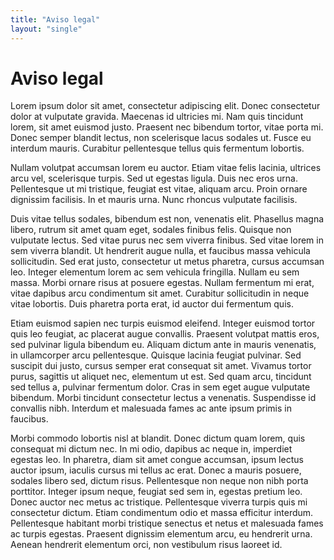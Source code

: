 ```yaml
---
title: "Aviso legal"
layout: "single"
---
```


# Aviso legal

Lorem ipsum dolor sit amet, consectetur adipiscing elit. Donec consectetur dolor at vulputate gravida. Maecenas id ultricies mi. Nam quis tincidunt lorem, sit amet euismod justo. Praesent nec bibendum tortor, vitae porta mi. Donec semper blandit lectus, non scelerisque lacus sodales ut. Fusce eu interdum mauris. Curabitur pellentesque tellus quis fermentum lobortis.

Nullam volutpat accumsan lorem eu auctor. Etiam vitae felis lacinia, ultrices arcu vel, scelerisque turpis. Sed ut egestas ligula. Duis nec eros urna. Pellentesque ut mi tristique, feugiat est vitae, aliquam arcu. Proin ornare dignissim facilisis. In et mauris urna. Nunc rhoncus vulputate facilisis.

Duis vitae tellus sodales, bibendum est non, venenatis elit. Phasellus magna libero, rutrum sit amet quam eget, sodales finibus felis. Quisque non vulputate lectus. Sed vitae purus nec sem viverra finibus. Sed vitae lorem in sem viverra blandit. Ut hendrerit augue nulla, et faucibus massa vehicula sollicitudin. Sed erat justo, consectetur ut metus pharetra, cursus accumsan leo. Integer elementum lorem ac sem vehicula fringilla. Nullam eu sem massa. Morbi ornare risus at posuere egestas. Nullam fermentum mi erat, vitae dapibus arcu condimentum sit amet. Curabitur sollicitudin in neque vitae lobortis. Duis pharetra porta erat, id auctor dui fermentum quis.

Etiam euismod sapien nec turpis euismod eleifend. Integer euismod tortor quis leo feugiat, ac placerat augue convallis. Praesent volutpat mattis eros, sed pulvinar ligula bibendum eu. Aliquam dictum ante in mauris venenatis, in ullamcorper arcu pellentesque. Quisque lacinia feugiat pulvinar. Sed suscipit dui justo, cursus semper erat consequat sit amet. Vivamus tortor purus, sagittis ut aliquet nec, elementum ut est. Sed quam arcu, tincidunt sed tellus a, pulvinar fermentum dolor. Cras in sem eget augue vulputate bibendum. Morbi tincidunt consectetur lectus a venenatis. Suspendisse id convallis nibh. Interdum et malesuada fames ac ante ipsum primis in faucibus.

Morbi commodo lobortis nisl at blandit. Donec dictum quam lorem, quis consequat mi dictum nec. In mi odio, dapibus ac neque in, imperdiet egestas leo. In pharetra, diam sit amet congue accumsan, ipsum lectus auctor ipsum, iaculis cursus mi tellus ac erat. Donec a mauris posuere, sodales libero sed, dictum risus. Pellentesque non neque non nibh porta porttitor. Integer ipsum neque, feugiat sed sem in, egestas pretium leo. Donec auctor nec metus ac tristique. Pellentesque viverra turpis quis mi consectetur dictum. Etiam condimentum odio et massa efficitur interdum. Pellentesque habitant morbi tristique senectus et netus et malesuada fames ac turpis egestas. Praesent dignissim elementum arcu, eu hendrerit urna. Aenean hendrerit elementum orci, non vestibulum risus laoreet id.
